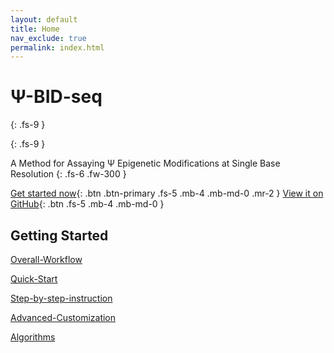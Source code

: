 ```yaml
---
layout: default
title: Home
nav_exclude: true
permalink: index.html
---
```


<!-- prettier-ignore-start -->
# &Psi;-BID-seq
{: .fs-9 }
<!-- prettier-ignore-end -->

{: .fs-9 }

A Method for Assaying &Psi; Epigenetic Modifications at Single Base Resolution
{: .fs-6 .fw-300 }

[Get started now](Quick-Start){: .btn .btn-primary .fs-5 .mb-4 .mb-md-0 .mr-2 } [View it on GitHub](https://github.com/y9c/pseudoU-BIDseq){: .btn .fs-5 .mb-4 .mb-md-0 }

## Getting Started

[Overall-Workflow](Overall-Workflow)

[Quick-Start](Quick-Start)

[Step-by-step-instruction](Step-by-step-instruction)

[Advanced-Customization](Advanced-Customization)

[Algorithms](Algorithms)
